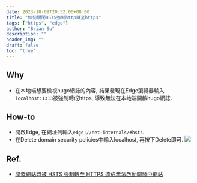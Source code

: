 ```yaml
---
date: 2023-10-09T20:52:00+08:00
title: "如何關閉HSTS強制http轉至https"
tags: ["https", "edge"]
author: "Brian Su"
description: ""
header_img: ""
draft: false
toc: "true"
---
```


## Why
- 在本地端想要檢視hugo網誌的內容, 結果發現在Edge瀏覽器輸入`localhost:1313`被強制轉成https, 導致無法在本地端開啟hugo網誌.

## How-to
- 開啟Edge, 在網址列輸入`edge://net-internals/#hsts`.
- 在Delete domain security policies中輸入localhost, 再按下Delete即可.
![](delete-localhost-in-edge.png)

## Ref.
- [開發網站時被 HSTS 強制轉至 HTTPS 造成無法啟動開發中網站](https://blog.poychang.net/visual-studio-website-is-redirecting-http-to-https-when-debugging/)
